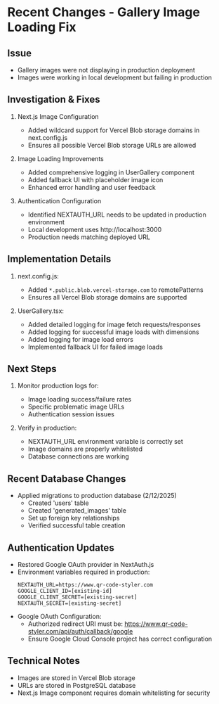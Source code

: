 # Recent Changes - Gallery Image Loading Fix

## Issue
- Gallery images were not displaying in production deployment
- Images were working in local development but failing in production

## Investigation & Fixes
1. Next.js Image Configuration
   - Added wildcard support for Vercel Blob storage domains in next.config.js
   - Ensures all possible Vercel Blob storage URLs are allowed

2. Image Loading Improvements
   - Added comprehensive logging in UserGallery component
   - Added fallback UI with placeholder image icon
   - Enhanced error handling and user feedback

3. Authentication Configuration
   - Identified NEXTAUTH_URL needs to be updated in production environment
   - Local development uses http://localhost:3000
   - Production needs matching deployed URL

## Implementation Details
1. next.config.js:
   - Added `*.public.blob.vercel-storage.com` to remotePatterns
   - Ensures all Vercel Blob storage domains are supported

2. UserGallery.tsx:
   - Added detailed logging for image fetch requests/responses
   - Added logging for successful image loads with dimensions
   - Added logging for image load errors
   - Implemented fallback UI for failed image loads

## Next Steps
1. Monitor production logs for:
   - Image loading success/failure rates
   - Specific problematic image URLs
   - Authentication session issues

2. Verify in production:
   - NEXTAUTH_URL environment variable is correctly set
   - Image domains are properly whitelisted
   - Database connections are working

## Recent Database Changes
- Applied migrations to production database (2/12/2025)
  - Created 'users' table
  - Created 'generated_images' table
  - Set up foreign key relationships
  - Verified successful table creation

## Authentication Updates
- Restored Google OAuth provider in NextAuth.js
- Environment variables required in production:
  ```
  NEXTAUTH_URL=https://www.qr-code-styler.com
  GOOGLE_CLIENT_ID=[existing-id]
  GOOGLE_CLIENT_SECRET=[existing-secret]
  NEXTAUTH_SECRET=[existing-secret]
  ```
- Google OAuth Configuration:
  - Authorized redirect URI must be: https://www.qr-code-styler.com/api/auth/callback/google
  - Ensure Google Cloud Console project has correct configuration

## Technical Notes
- Images are stored in Vercel Blob storage
- URLs are stored in PostgreSQL database
- Next.js Image component requires domain whitelisting for security
